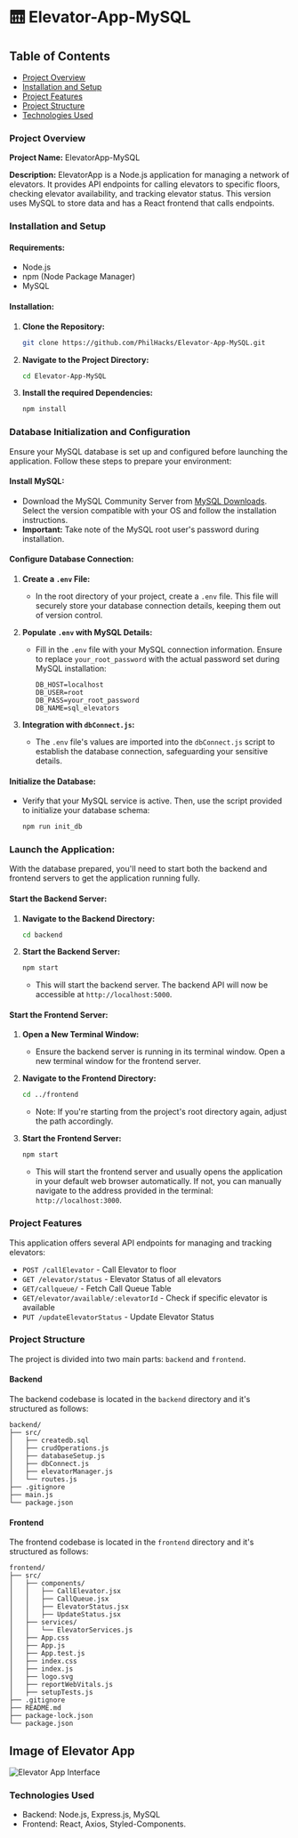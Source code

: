 # 🛗 Elevator-App-MySQL

## Table of Contents

- [Project Overview](#project-overview)
- [Installation and Setup](#installation-and-setup)
- [Project Features](#project-features)
- [Project Structure](#project-structure)
- [Technologies Used](#technologies-used)

### **Project Overview**

**Project Name:** ElevatorApp-MySQL

**Description:** ElevatorApp is a Node.js application for managing a network of elevators. It provides API endpoints for calling elevators to specific floors, checking elevator availability, and tracking elevator status. This version uses MySQL to store data and has a React frontend that calls endpoints.

### **Installation and Setup**

#### **Requirements:**

- Node.js
- npm (Node Package Manager)
- MySQL

#### **Installation:**

1. **Clone the Repository:**
   ```bash
   git clone https://github.com/PhilHacks/Elevator-App-MySQL.git
   ```
2. **Navigate to the Project Directory:**
   ```bash
   cd Elevator-App-MySQL
   ```
3. **Install the required Dependencies:**
   ```bash
   npm install
   ```

### **Database Initialization and Configuration**

Ensure your MySQL database is set up and configured before launching the application. Follow these steps to prepare your environment:

#### **Install MySQL:**

- Download the MySQL Community Server from [MySQL Downloads](https://dev.mysql.com/downloads/mysql/). Select the version compatible with your OS and follow the installation instructions.
- **Important:** Take note of the MySQL root user's password during installation.

#### **Configure Database Connection:**

1. **Create a `.env` File:**

   - In the root directory of your project, create a `.env` file. This file will securely store your database connection details, keeping them out of version control.

2. **Populate `.env` with MySQL Details:**

   - Fill in the `.env` file with your MySQL connection information. Ensure to replace `your_root_password` with the actual password set during MySQL installation:
     ```plaintext
     DB_HOST=localhost
     DB_USER=root
     DB_PASS=your_root_password
     DB_NAME=sql_elevators
     ```

3. **Integration with `dbConnect.js`:**
   - The `.env` file's values are imported into the `dbConnect.js` script to establish the database connection, safeguarding your sensitive details.

#### **Initialize the Database:**

- Verify that your MySQL service is active. Then, use the script provided to initialize your database schema:
  ```bash
  npm run init_db
  ```

### **Launch the Application:**

With the database prepared, you'll need to start both the backend and frontend servers to get the application running fully.

#### **Start the Backend Server:**

1. **Navigate to the Backend Directory:**
   ```bash
   cd backend
   ```
2. **Start the Backend Server:**
   ```bash
   npm start
   ```
   - This will start the backend server. The backend API will now be accessible at `http://localhost:5000`.

#### **Start the Frontend Server:**

1. **Open a New Terminal Window:**
   - Ensure the backend server is running in its terminal window. Open a new terminal window for the frontend server.

2. **Navigate to the Frontend Directory:**
   ```bash
   cd ../frontend
   ```
   - Note: If you're starting from the project's root directory again, adjust the path accordingly.

3. **Start the Frontend Server:**
   ```bash
   npm start
   ```
   - This will start the frontend server and usually opens the application in your default web browser automatically. If not, you can manually navigate to the address provided in the terminal: `http://localhost:3000`.

### **Project Features**

This application offers several API endpoints for managing and tracking elevators:

- `POST /callElevator`                 - Call Elevator to floor
- `GET /elevator/status`               - Elevator Status of all elevators
- `GET/callqueue/`                     - Fetch Call Queue Table
- `GET/elevator/available/:elevatorId` - Check if specific elevator is available
- `PUT /updateElevatorStatus`          - Update Elevator Status

### **Project Structure**

The project is divided into two main parts: `backend` and `frontend`.

#### Backend

The backend codebase is located in the `backend` directory and it's structured as follows:

```
backend/
├── src/
│   ├── createdb.sql
│   ├── crudOperations.js
│   ├── databaseSetup.js
│   ├── dbConnect.js
│   ├── elevatorManager.js
│   └── routes.js
├── .gitignore
├── main.js
└── package.json
```

#### Frontend

The frontend codebase is located in the `frontend` directory and it's structured as follows:

```
frontend/
├── src/
│   ├── components/
│   │   ├── CallElevator.jsx
│   │   ├── CallQueue.jsx
│   │   ├── ElevatorStatus.jsx
│   │   ├── UpdateStatus.jsx
│   ├── services/
│   │   └── ElevatorServices.js
│   ├── App.css
│   ├── App.js
│   ├── App.test.js
│   ├── index.css
│   ├── index.js
│   ├── logo.svg
│   ├── reportWebVitals.js
│   ├── setupTests.js
├── .gitignore
├── README.md
├── package-lock.json
└── package.json
```

## Image of Elevator App

![Elevator App Interface](./backend/img/appUI.png)

### **Technologies Used**

- Backend: Node.js, Express.js, MySQL
- Frontend: React, Axios, Styled-Components.
